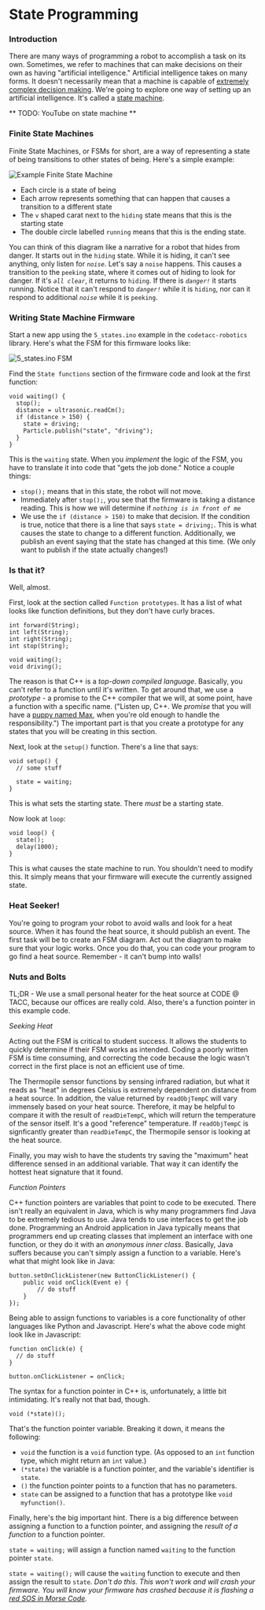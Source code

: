 # State Programming

### Introduction

There are many ways of programming a robot to accomplish a task on its own. Sometimes, we refer to machines that can make decisions on their own as having "artificial intelligence."  Artificial intelligence takes on many forms. It doesn't necessarily mean that a machine is capable of [extremely complex decision making](http://vignette2.wikia.nocookie.net/pixar/images/c/ce/Wall-E_Cubecolors.jpg/revision/latest?cb=20090615011459). We're going to explore one way of setting up an artificial intelligence. It's called a [state machine](https://en.wikipedia.org/wiki/Finite-state_machine).

** TODO: YouTube on state machine **


### Finite State Machines

Finite State Machines, or FSMs for short, are a way of representing a state of being transitions to other states of being. Here's a simple example:

![Example Finite State Machine](./fsm.png)

- Each circle is a state of being
- Each arrow represents something that can happen that causes a transition to a different state
- The ```v``` shaped carat next to the ```hiding``` state means that this is the starting state
- The double circle labelled ```running``` means that this is the ending state.

You can think of this diagram like a narrative for a robot that hides from danger. It starts out in the ```hiding``` state. While it is hiding, it can't see anything, only listen for _```noise```_. Let's say a ```noise``` happens. This causes a transition to the ```peeking``` state, where it comes out of hiding to look for danger. If it's _```all clear```_, it returns to ```hiding```. If there is _```danger!```_ it starts running. Notice that it can't respond to _```danger!```_ while it is ```hiding```, nor can it respond to additional _```noise```_ while it is ```peeking```. 

### Writing State Machine Firmware

Start a new app using the ```5_states.ino``` example in the ```codetacc-robotics``` library. Here's what the FSM for this firmware looks like:

![5_states.ino FSM](./5_states.png)

Find the ```State functions``` section of the firmware code and look at the first function:

```
void waiting() {
  stop();
  distance = ultrasonic.readCm();
  if (distance > 150) {
    state = driving;
    Particle.publish("state", "driving");
  }
}
```

This is the ```waiting``` state. When you _implement_ the logic of the FSM, you have to translate it into code that "gets the job done." Notice a couple things:

- ```stop();``` means that in this state, the robot will not move.
- Immediately after ```stop();```, you see that the firmware is taking a distance reading. This is how we will determine if _```nothing is in front of me```_
- We use the ```if (distance > 150)``` to make that decision. If the condition is true, notice that there is a line that says ```state = driving;```. This is what causes the state to change to a different function. Additionally, we publish an event saying that the state has changed at this time. (We only want to publish if the state actually changes!)

### Is that it?

Well, almost. 

First, look at the section called ```Function prototypes```. It has a list of what looks like function definitions, but they don't have curly braces.

```
int forward(String);
int left(String);
int right(String);
int stop(String);

void waiting();
void driving();
```

The reason is that C++ is a _top-down compiled language_. Basically, you can't refer to a function until it's written. To get around that, we use a _prototype_ - a promise to the C++ compiler that we will, at some point, have a function with a specific name. ("Listen up, C++. We _promise_ that you will have a [puppy named Max](https://i.ytimg.com/vi/Ez2OSSgCMlM/maxresdefault.jpg), when you're old enough to handle the responsibility.") The important part is that you create a prototype for any states that you will be creating in this section.

Next, look at the ```setup()``` function. There's a line that says:

```
void setup() {
  // some stuff
  
  state = waiting;
}
```
This is what sets the starting state. There _must_ be a starting state.

Now look at ```loop```:

```
void loop() {
  state();
  delay(1000);
}
```

This is what causes the state machine to run. You shouldn't need to modify this. It simply means that your firmware will execute the currently assigned state.

### Heat Seeker!

You're going to program your robot to avoid walls and look for a heat source. When it has found the heat source, it should publish an event. The first task will be to create an FSM diagram. Act out the diagram to make sure that your logic works. Once you do that, you can code your program to go find a heat source. Remember - it can't bump into walls!

### Nuts and Bolts

TL;DR - We use a small personal heater for the heat source at CODE @ TACC, because our offices are really cold. Also, there's a function pointer in this example code.

_Seeking Heat_

Acting out the FSM is critical to student success. It allows the students to quickly determine if their FSM works as intended. Coding a poorly written FSM is time consuming, and correcting the code because the logic wasn't correct in the first place is not an efficient use of time.

The Thermopile sensor functions by sensing infrared radiation, but what it reads as "heat" in degrees Celsius is extremely dependent on distance from a heat source. In addition, the value returned by ```readObjTempC``` will vary immensely based on your heat source. Therefore, it may be helpful to compare it with the result of ```readDieTempC```, which will return the temperature of the sensor itself. It's a good "reference" temperature. If ```readObjTempC``` is signficantly greater than ```readDieTempC```, the Thermopile sensor is looking at the heat source.
 
Finally, you may wish to have the students try saving the "maximum" heat difference sensed in an additional variable. That way it can identify the hottest heat signature that it found.

_Function Pointers_

C++ function pointers are variables that point to code to be executed. There isn't really an equivalent in Java, which is why many programmers find Java to be extremely tedious to use. Java tends to use interfaces to get the job done. Programming an Android application in Java typically means that programmers end up creating classes that implement an interface with one function, or they do it with an _anonymous inner class_. Basically, Java suffers because you can't simply assign a function to a variable. Here's what that might look like in Java:

```
button.setOnClickListener(new ButtonClickListener() {
    public void onClick(Event e) {
    	// do stuff
    }
});
```

Being able to assign functions to variables is a core functionality of other languages like Python and Javascript. Here's what the above code might look like in Javascript:

```
function onClick(e) {
  // do stuff
}

button.onClickListener = onClick;
```

The syntax for a function pointer in C++ is, unfortunately, a little bit intimidating. It's really not that bad, though.

```
void (*state)();
```

That's the function pointer variable. Breaking it down, it means the following:

- ```void``` the function is a ```void``` function type. (As opposed to an ```int``` function type, which might return an ```int``` value.)
- ```(*state)``` the variable is a function pointer, and the variable's identifier is ```state```.
- ```()``` the function pointer points to a function that has no parameters.
- ```state``` can be assigned to a function that has a prototype like ```void myfunction()```.

Finally, here's the big important hint. There is a big difference between assigning a function to a function pointer, and assigning the _result of a function_ to a function pointer.

```state = waiting;``` will assign a function named ```waiting``` to the function pointer ```state```.

```state = waiting();``` will cause the ```waiting``` function to execute and then assign the result to ```state```. _Don't do this. This won't work and will crash your firmware. You will know your firmware has crashed because it is flashing a [red SOS in Morse Code](https://docs.particle.io/guide/getting-started/modes/photon/#red-flash-sos)._
